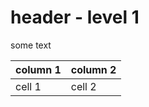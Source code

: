 ﻿# header - level 1

some text

| column 1 | column 2 |
|----------|----------|
| cell 1 | cell 2 |

